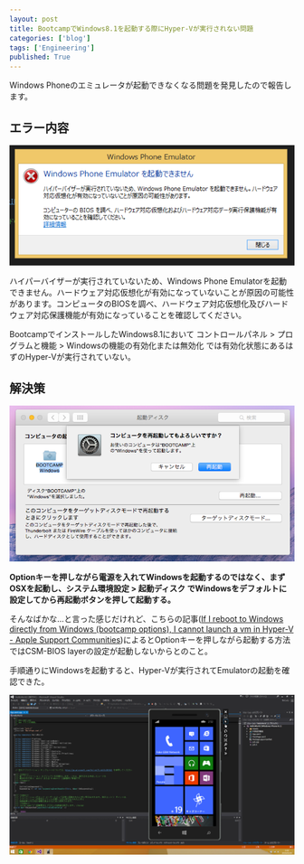 ```yaml
---
layout: post
title: BootcampでWindows8.1を起動する際にHyper-Vが実行されない問題
categories: ['blog']
tags: ['Engineering']
published: True
---
```


Windows Phoneのエミュレータが起動できなくなる問題を発見したので報告します。

## エラー内容

<img src="/assets/img/blog_bootcamp_hyperv01.png" class="image-on-frame-medium">

ハイパーバイザーが実行されていないため、Windows Phone Emulatorを起動できません。ハードウェア対応仮想化が有効になっていないことが原因の可能性があります。コンピュータのBIOSを調べ、ハードウェア対応仮想化及びハードウェア対応保護機能が有効になっていることを確認してください。

BootcampでインストールしたWindows8.1において コントロールパネル > プログラムと機能 > Windowsの機能の有効化または無効化 では有効化状態にあるはずのHyper-Vが実行されていない。

## 解決策

<img src="/assets/img/blog_bootcamp_hyperv02.png" class="image-on-frame-medium">

**Optionキーを押しながら電源を入れてWindowsを起動するのではなく、まずOSXを起動し、システム環境設定 > 起動ディスク でWindowsをデフォルトに設定してから再起動ボタンを押して起動する。**

そんなばかな...と言った感じだけれど、こちらの記事([If I reboot to Windows directly from Windows (bootcamp options), I cannot launch a vm in Hyper-V - Apple Support Communities](https://discussions.apple.com/thread/6666722?searchText=hyper-v))によるとOptionキーを押しながら起動する方法ではCSM-BIOS layerの設定が起動しないからとのこと。

手順通りにWindowsを起動すると、Hyper-Vが実行されてEmulatorの起動を確認できた。

<img src="/assets/img/blog_bootcamp_hyperv03.png" class="image-on-frame">